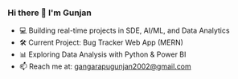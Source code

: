 ### Hi there 👋 I'm Gunjan

- 💻 Building real-time projects in SDE, AI/ML, and Data Analytics
- 🛠️ Current Project: Bug Tracker Web App (MERN)
- 📊 Exploring Data Analysis with Python & Power BI
- 📫 Reach me at: gangarapugunjan2002@gmail.com

